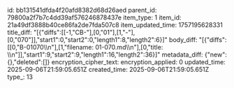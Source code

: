 id: bb131541dfda4f20afd8382d68d26aed
parent_id: 79800a2f7b7c4dd39af576246878437e
item_type: 1
item_id: 21a49df3888b40ce86fa2de7fda507c8
item_updated_time: 1757195628331
title_diff: "[{\"diffs\":[[-1,\"CB-\"],[0,\"01\"],[1,\"-\"],[0,\"070\"]],\"start1\":0,\"start2\":0,\"length1\":8,\"length2\":6}]"
body_diff: "[{\"diffs\":[[0,\"B-01070\\\n\"],[1,\"filename: 01-070.md\\\n\"],[0,\"title: \\\n\"]],\"start1\":9,\"start2\":9,\"length1\":16,\"length2\":36}]"
metadata_diff: {"new":{},"deleted":[]}
encryption_cipher_text: 
encryption_applied: 0
updated_time: 2025-09-06T21:59:05.651Z
created_time: 2025-09-06T21:59:05.651Z
type_: 13